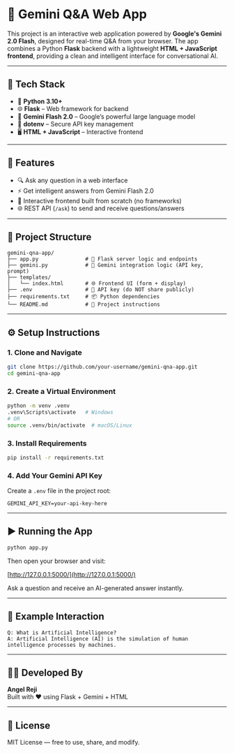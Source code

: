 
# 🤖 Gemini Q&A Web App

This project is an interactive web application powered by **Google's Gemini 2.0 Flash**, designed for real-time Q&A from your browser. The app combines a Python **Flask** backend with a lightweight **HTML + JavaScript frontend**, providing a clean and intelligent interface for conversational AI.

---

## 🔧 Tech Stack

- 🐍 **Python 3.10+**
- 🌐 **Flask** – Web framework for backend
- 🧠 **Gemini Flash 2.0** – Google’s powerful large language model
- 🌱 **dotenv** – Secure API key management
- 🖥️ **HTML + JavaScript** – Interactive frontend

---

## 🚀 Features

- 🔍 Ask any question in a web interface
- ⚡ Get intelligent answers from Gemini Flash 2.0
- 💬 Interactive frontend built from scratch (no frameworks)
- 🌐 REST API (`/ask`) to send and receive questions/answers

---

## 📁 Project Structure

```
gemini-qna-app/
├── app.py               # 🚀 Flask server logic and endpoints
├── gemini.py            # 🔐 Gemini integration logic (API key, prompt)
├── templates/
│   └── index.html       # 🌐 Frontend UI (form + display)
├── .env                 # 🔑 API key (do NOT share publicly)
├── requirements.txt     # 📦 Python dependencies
└── README.md            # 📘 Project instructions
```

---

## ⚙️ Setup Instructions

### 1. Clone and Navigate

```bash
git clone https://github.com/your-username/gemini-qna-app.git
cd gemini-qna-app
```

### 2. Create a Virtual Environment

```bash
python -m venv .venv
.venv\Scripts\activate   # Windows
# OR
source .venv/bin/activate  # macOS/Linux
```

### 3. Install Requirements

```bash
pip install -r requirements.txt
```

### 4. Add Your Gemini API Key

Create a `.env` file in the project root:

```
GEMINI_API_KEY=your-api-key-here
```

---

## ▶️ Running the App

```bash
python app.py
```

Then open your browser and visit:

[http://127.0.0.1:5000/](http://127.0.0.1:5000/)

Ask a question and receive an AI-generated answer instantly.

---

## 🧪 Example Interaction

```
Q: What is Artificial Intelligence?
A: Artificial Intelligence (AI) is the simulation of human intelligence processes by machines.
```

---

## 👩‍💻 Developed By

**Angel Reji**  
Built with ❤️ using Flask + Gemini + HTML

---

## 📝 License

MIT License — free to use, share, and modify.
